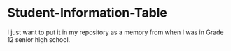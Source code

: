 # Student-Information-Table
I just want to put it in my repository as a memory from when I was in Grade 12 senior high school.
